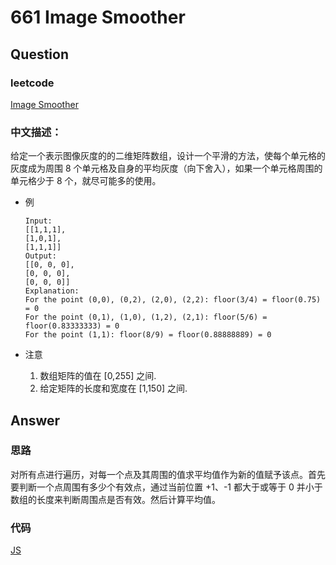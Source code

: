 # 661 Image Smoother

## Question

### leetcode

[Image Smoother](https://leetcode.com/problems/image-smoother/description/)

### 中文描述：

给定一个表示图像灰度的的二维矩阵数组，设计一个平滑的方法，使每个单元格的灰度成为周围 8 个单元格及自身的平均灰度（向下舍入），如果一个单元格周围的单元格少于 8 个，就尽可能多的使用。

* 例

  ```
  Input:
  [[1,1,1],
  [1,0,1],
  [1,1,1]]
  Output:
  [[0, 0, 0],
  [0, 0, 0],
  [0, 0, 0]]
  Explanation:
  For the point (0,0), (0,2), (2,0), (2,2): floor(3/4) = floor(0.75) = 0
  For the point (0,1), (1,0), (1,2), (2,1): floor(5/6) = floor(0.83333333) = 0
  For the point (1,1): floor(8/9) = floor(0.88888889) = 0
  ```

- 注意

  1. 数组矩阵的值在 [0,255] 之间.
  2. 给定矩阵的长度和宽度在 [1,150] 之间.

## Answer

### 思路

对所有点进行遍历，对每一个点及其周围的值求平均值作为新的值赋予该点。首先要判断一个点周围有多少个有效点，通过当前位置 +1、-1 都大于或等于 0 并小于 数组的长度来判断周围点是否有效。然后计算平均值。

### 代码

[JS](./main_01.js)
